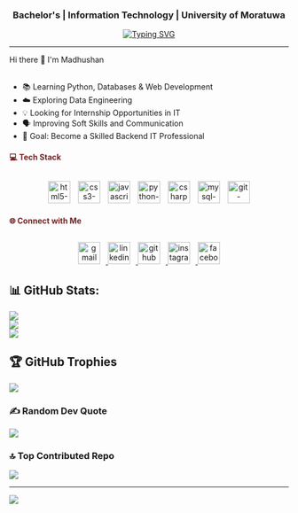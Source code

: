 <!--Profile Pic (Optional) -->
<!-- <p align="center">
  <img src="https://i.ibb.co/some-image.jpg" width="200px" style="border-radius: 50%;">
</p> -->
<h3 align="center">Bachelor's | Information Technology | University of Moratuwa</h3>



<p align="center">
  <a href="https://github.com/01-Madhu">
    <img src="https://readme-typing-svg.demolab.com?font=Fira+Code&weight=600&pause=1000&color=B82132&center=true&vCenter=true&width=440&lines=Hi+I'm+Madhushan+Sangaralingam;IT+Undergraduate+@+UOM;Future+Tech+Entrepreneur" alt="Typing SVG" />
  </a>
</p>


---

Hi there 👋 I'm Madhushan<br><br>
- 📚 Learning Python, Databases & Web Development
- ☁️ Exploring Data Engineering
- 💡 Looking for Internship Opportunities in IT
- 🗣️ Improving Soft Skills and Communication
- 🎯 Goal: Become a Skilled Backend IT Professional


<!-- 💻 Tech Stack -->
<h4 style="color: #722323;">💻 Tech Stack</h4>

##

<div style="text-align: center;">
  <img title="HTML5" src="https://cdn.jsdelivr.net/gh/devicons/devicon/icons/html5/html5-original.svg"
    alt="html5-original.svg" width="40" height="40" style="margin-right: 10px;">
  <img title="CSS3" src="https://cdn.jsdelivr.net/gh/devicons/devicon/icons/css3/css3-original.svg"
    alt="css3-original.svg" width="40" height="40" style="margin-right: 10px;">
  <img title="JavaScript" src="https://cdn.jsdelivr.net/gh/devicons/devicon/icons/javascript/javascript-original.svg"
    alt="javascript-original.svg" width="40" height="40" style="margin-right: 10px;">
  <img title="Python" src="https://cdn.jsdelivr.net/gh/devicons/devicon/icons/python/python-original.svg"
    alt="python-original.svg" width="40" height="40" style="margin-right: 10px;">
  <img title="C#" src="https://cdn.jsdelivr.net/gh/devicons/devicon/icons/csharp/csharp-original.svg"
    alt="csharp-original.svg" width="40" height="40" style="margin-right: 10px;">
  <img title="MySQL" src="https://cdn.jsdelivr.net/gh/devicons/devicon/icons/mysql/mysql-original.svg"
    alt="mysql-original.svg" width="40" height="40" style="margin-right: 10px;">
  <img title="Git" src="https://cdn.jsdelivr.net/gh/devicons/devicon/icons/git/git-original.svg"
    alt="git-original.svg" width="40" height="40">
</div>

<!-- 🌐 Connect Section -->
<h4 style="color: #722323;">🌐 Connect with Me</h4>

##

<div style="text-align: center;">
  <!-- Gmail -->
  <a href="mailto:sangaralingammadhushan@gmail.com" target="_blank" rel="noreferrer noopener">
    <img title="Email" src="https://img.icons8.com/color/48/gmail-new.png" alt="gmail" width="40" height="40" style="margin-right: 10px;">
  </a>

  <!-- LinkedIn -->
  <a href="https://linkedin.com/in/madhushansangaralingam" target="_blank" rel="noreferrer noopener">
    <img title="LinkedIn" src="https://img.icons8.com/color/48/linkedin.png" alt="linkedin" width="40" height="40" style="margin-right: 10px;">
  </a>

  <!-- GitHub -->
  <a href="https://github.com/01-Madhu" target="_blank" rel="noreferrer noopener">
    <img title="GitHub" src="https://img.icons8.com/ios-glyphs/48/github.png" alt="github" width="40" height="40" style="margin-right: 10px;">
  </a>

  <!-- Instagram -->
  <a href="https://www.instagram.com/madhushan_sangaralingam" target="_blank" rel="noreferrer noopener">
    <img title="Instagram" src="https://img.icons8.com/color/48/instagram-new--v1.png" alt="instagram" width="40" height="40" style="margin-right: 10px;">
  </a>

  <!-- Facebook -->
  <a href="https://www.facebook.com/Madhushan%20Sangaralingam" target="_blank" rel="noreferrer noopener">
    <img title="Facebook" src="https://img.icons8.com/color/48/facebook-new.png" alt="facebook" width="40" height="40">
  </a>
</div>

        

  
## 📊 GitHub Stats:
![](https://github-readme-stats.vercel.app/api?username=01-Madhu&theme=react&hide_border=false&include_all_commits=true&count_private=false)<br/>
![](https://nirzak-streak-stats.vercel.app/?user=01-Madhu&theme=react&hide_border=false)<br/>
![](https://github-readme-stats.vercel.app/api/top-langs/?username=01-Madhu&theme=react&hide_border=false&include_all_commits=true&count_private=false&layout=compact)

## 🏆 GitHub Trophies
![](https://github-profile-trophy.vercel.app/?username=01-Madhu&theme=react&no-frame=false&no-bg=true&margin-w=4)

### ✍️ Random Dev Quote
![](https://quotes-github-readme.vercel.app/api?type=horizontal&theme=dark)

### 🔝 Top Contributed Repo
![](https://github-contributor-stats.vercel.app/api?username=01-Madhu&limit=5&theme=react&combine_all_yearly_contributions=true)

---
[![](https://visitcount.itsvg.in/api?id=01-Madhu&icon=0&color=0)](https://visitcount.itsvg.in)

<!-- Proudly created with GPRM ( https://gprm.itsvg.in ) -->
